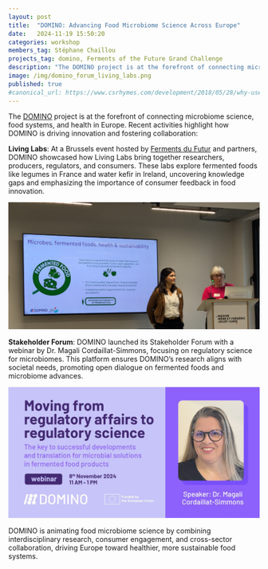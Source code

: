 ```yaml
---
layout: post
title:  "DOMINO: Advancing Food Microbiome Science Across Europe"
date:   2024-11-19 15:50:20
categories: workshop
members_tag: Stéphane Chaillou
projects_tag: domino, Ferments of the Future Grand Challenge
description: "The DOMINO project is at the forefront of connecting microbiome science"
image: /img/domino_forum_living_labs.png
published: true
#canonical_url: https://www.csrhymes.com/development/2018/05/28/why-use-a-static-site-generator.html
---
```


The [DOMINO](/projects/domino/) project is at the forefront of connecting microbiome science, food systems, and health in Europe. Recent activities highlight how DOMINO is driving innovation and fostering collaboration:

**Living Labs**: At a Brussels event hosted by [Ferments du Futur](/projects/ferments-du-futur/) and partners, DOMINO showcased how Living Labs bring together researchers, producers, regulators, and consumers. These labs explore fermented foods like legumes in France and water kefir in Ireland, uncovering knowledge gaps and emphasizing the importance of consumer feedback in food innovation.

![](/img/domino_living_labs.png)

**Stakeholder Forum**: DOMINO launched its Stakeholder Forum with a webinar by Dr. Magali Cordaillat-Simmons, focusing on regulatory science for microbiomes. This platform ensures DOMINO’s research aligns with societal needs, promoting open dialogue on fermented foods and microbiome advances.

![](/img/domino_forum.jpg)

DOMINO is animating food microbiome science by combining interdisciplinary research, consumer engagement, and cross-sector collaboration, driving Europe toward healthier, more sustainable food systems. 
